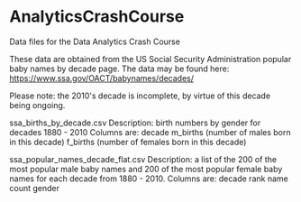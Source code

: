 # AnalyticsCrashCourse
Data files for the Data Analytics Crash Course

These data are obtained from the US Social Security Administration popular baby names by decade page.
The data may be found here:  https://www.ssa.gov/OACT/babynames/decades/

Please note:  the 2010's decade is incomplete, by virtue of this decade being ongoing.

ssa_births_by_decade.csv 
Description:  birth numbers by gender for decades 1880 - 2010
Columns are:
	decade
  m_births (number of males born in this decade)
  f_births (number of females born in this decade)

ssa_popular_names_decade_flat.csv 
Description:  a list of the 200 of the most popular male baby names and 200 of the most popular female baby names for each decade from 1880 - 2010. 
Columns are:
  decade
  rank
  name
  count
  gender
